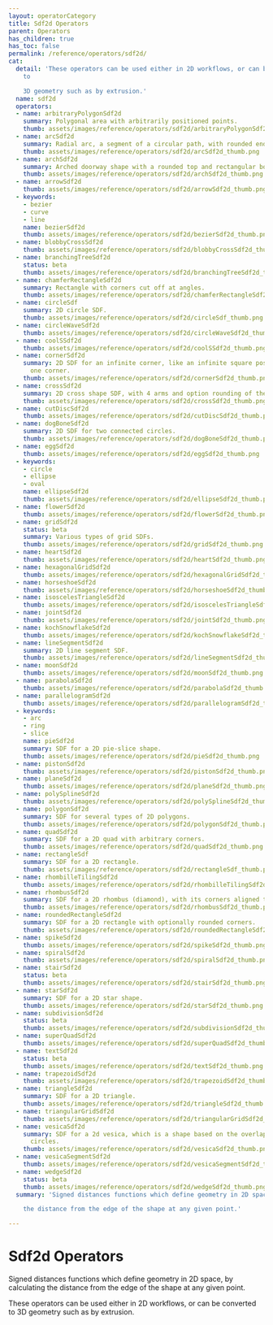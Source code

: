 ```yaml
---
layout: operatorCategory
title: Sdf2d Operators
parent: Operators
has_children: true
has_toc: false
permalink: /reference/operators/sdf2d/
cat:
  detail: 'These operators can be used either in 2D workflows, or can be converted
    to

    3D geometry such as by extrusion.'
  name: sdf2d
  operators:
  - name: arbitraryPolygonSdf2d
    summary: Polygonal area with arbitrarily positioned points.
    thumb: assets/images/reference/operators/sdf2d/arbitraryPolygonSdf2d_thumb.png
  - name: arcSdf2d
    summary: Radial arc, a segment of a circular path, with rounded ends.
    thumb: assets/images/reference/operators/sdf2d/arcSdf2d_thumb.png
  - name: archSdf2d
    summary: Arched doorway shape with a rounded top and rectangular bottom.
    thumb: assets/images/reference/operators/sdf2d/archSdf2d_thumb.png
  - name: arrowSdf2d
    thumb: assets/images/reference/operators/sdf2d/arrowSdf2d_thumb.png
  - keywords:
    - bezier
    - curve
    - line
    name: bezierSdf2d
    thumb: assets/images/reference/operators/sdf2d/bezierSdf2d_thumb.png
  - name: blobbyCrossSdf2d
    thumb: assets/images/reference/operators/sdf2d/blobbyCrossSdf2d_thumb.png
  - name: branchingTreeSdf2d
    status: beta
    thumb: assets/images/reference/operators/sdf2d/branchingTreeSdf2d_thumb.png
  - name: chamferRectangleSdf2d
    summary: Rectangle with corners cut off at angles.
    thumb: assets/images/reference/operators/sdf2d/chamferRectangleSdf2d_thumb.png
  - name: circleSdf
    summary: 2D circle SDF.
    thumb: assets/images/reference/operators/sdf2d/circleSdf_thumb.png
  - name: circleWaveSdf2d
    thumb: assets/images/reference/operators/sdf2d/circleWaveSdf2d_thumb.png
  - name: coolSSdf2d
    thumb: assets/images/reference/operators/sdf2d/coolSSdf2d_thumb.png
  - name: cornerSdf2d
    summary: 2D SDF for an infinite corner, like an infinite square positioned by
      one corner.
    thumb: assets/images/reference/operators/sdf2d/cornerSdf2d_thumb.png
  - name: crossSdf2d
    summary: 2D cross shape SDF, with 4 arms and option rounding of the intersections.
    thumb: assets/images/reference/operators/sdf2d/crossSdf2d_thumb.png
  - name: cutDiscSdf2d
    thumb: assets/images/reference/operators/sdf2d/cutDiscSdf2d_thumb.png
  - name: dogBoneSdf2d
    summary: 2D SDF for two connected circles.
    thumb: assets/images/reference/operators/sdf2d/dogBoneSdf2d_thumb.png
  - name: eggSdf2d
    thumb: assets/images/reference/operators/sdf2d/eggSdf2d_thumb.png
  - keywords:
    - circle
    - ellipse
    - oval
    name: ellipseSdf2d
    thumb: assets/images/reference/operators/sdf2d/ellipseSdf2d_thumb.png
  - name: flowerSdf2d
    thumb: assets/images/reference/operators/sdf2d/flowerSdf2d_thumb.png
  - name: gridSdf2d
    status: beta
    summary: Various types of grid SDFs.
    thumb: assets/images/reference/operators/sdf2d/gridSdf2d_thumb.png
  - name: heartSdf2d
    thumb: assets/images/reference/operators/sdf2d/heartSdf2d_thumb.png
  - name: hexagonalGridSdf2d
    thumb: assets/images/reference/operators/sdf2d/hexagonalGridSdf2d_thumb.png
  - name: horseshoeSdf2d
    thumb: assets/images/reference/operators/sdf2d/horseshoeSdf2d_thumb.png
  - name: isoscelesTriangleSdf2d
    thumb: assets/images/reference/operators/sdf2d/isoscelesTriangleSdf2d_thumb.png
  - name: jointSdf2d
    thumb: assets/images/reference/operators/sdf2d/jointSdf2d_thumb.png
  - name: kochSnowflakeSdf2d
    thumb: assets/images/reference/operators/sdf2d/kochSnowflakeSdf2d_thumb.png
  - name: lineSegmentSdf2d
    summary: 2D line segment SDF.
    thumb: assets/images/reference/operators/sdf2d/lineSegmentSdf2d_thumb.png
  - name: moonSdf2d
    thumb: assets/images/reference/operators/sdf2d/moonSdf2d_thumb.png
  - name: parabolaSdf2d
    thumb: assets/images/reference/operators/sdf2d/parabolaSdf2d_thumb.png
  - name: parallelogramSdf2d
    thumb: assets/images/reference/operators/sdf2d/parallelogramSdf2d_thumb.png
  - keywords:
    - arc
    - ring
    - slice
    name: pieSdf2d
    summary: SDF for a 2D pie-slice shape.
    thumb: assets/images/reference/operators/sdf2d/pieSdf2d_thumb.png
  - name: pistonSdf2d
    thumb: assets/images/reference/operators/sdf2d/pistonSdf2d_thumb.png
  - name: planeSdf2d
    thumb: assets/images/reference/operators/sdf2d/planeSdf2d_thumb.png
  - name: polySplineSdf2d
    thumb: assets/images/reference/operators/sdf2d/polySplineSdf2d_thumb.png
  - name: polygonSdf2d
    summary: SDF for several types of 2D polygons.
    thumb: assets/images/reference/operators/sdf2d/polygonSdf2d_thumb.png
  - name: quadSdf2d
    summary: SDF for a 2D quad with arbitrary corners.
    thumb: assets/images/reference/operators/sdf2d/quadSdf2d_thumb.png
  - name: rectangleSdf
    summary: SDF for a 2D rectangle.
    thumb: assets/images/reference/operators/sdf2d/rectangleSdf_thumb.png
  - name: rhombilleTilingSdf2d
    thumb: assets/images/reference/operators/sdf2d/rhombilleTilingSdf2d_thumb.png
  - name: rhombusSdf2d
    summary: SDF for a 2D rhombus (diamond), with its corners aligned to the axes.
    thumb: assets/images/reference/operators/sdf2d/rhombusSdf2d_thumb.png
  - name: roundedRectangleSdf2d
    summary: SDF for a 2D rectangle with optionally rounded corners.
    thumb: assets/images/reference/operators/sdf2d/roundedRectangleSdf2d_thumb.png
  - name: spikeSdf2d
    thumb: assets/images/reference/operators/sdf2d/spikeSdf2d_thumb.png
  - name: spiralSdf2d
    thumb: assets/images/reference/operators/sdf2d/spiralSdf2d_thumb.png
  - name: stairSdf2d
    status: beta
    thumb: assets/images/reference/operators/sdf2d/stairSdf2d_thumb.png
  - name: starSdf2d
    summary: SDF for a 2D star shape.
    thumb: assets/images/reference/operators/sdf2d/starSdf2d_thumb.png
  - name: subdivisionSdf2d
    status: beta
    thumb: assets/images/reference/operators/sdf2d/subdivisionSdf2d_thumb.png
  - name: superQuadSdf2d
    thumb: assets/images/reference/operators/sdf2d/superQuadSdf2d_thumb.png
  - name: textSdf2d
    status: beta
    thumb: assets/images/reference/operators/sdf2d/textSdf2d_thumb.png
  - name: trapezoidSdf2d
    thumb: assets/images/reference/operators/sdf2d/trapezoidSdf2d_thumb.png
  - name: triangleSdf2d
    summary: SDF for a 2D triangle.
    thumb: assets/images/reference/operators/sdf2d/triangleSdf2d_thumb.png
  - name: triangularGridSdf2d
    thumb: assets/images/reference/operators/sdf2d/triangularGridSdf2d_thumb.png
  - name: vesicaSdf2d
    summary: SDF for a 2d vesica, which is a shape based on the overlap between two
      circles.
    thumb: assets/images/reference/operators/sdf2d/vesicaSdf2d_thumb.png
  - name: vesicaSegmentSdf2d
    thumb: assets/images/reference/operators/sdf2d/vesicaSegmentSdf2d_thumb.png
  - name: wedgeSdf2d
    status: beta
    thumb: assets/images/reference/operators/sdf2d/wedgeSdf2d_thumb.png
  summary: 'Signed distances functions which define geometry in 2D space, by calculating

    the distance from the edge of the shape at any given point.'

---
```


# Sdf2d Operators

Signed distances functions which define geometry in 2D space, by calculating
the distance from the edge of the shape at any given point.

These operators can be used either in 2D workflows, or can be converted to
3D geometry such as by extrusion.
